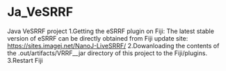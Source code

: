 # Ja_VeSRRF
Java VeSRRF project
1.Getting the eSRRF plugin on Fiji: The latest stable version of eSRRF can be directly obtained from Fiji update site: https://sites.imagej.net/NanoJ-LiveSRRF/
2.Dowanloading the contents of the .out/artifacts/VRRF__jar directory of this project to the Fiji/plugins.
3.Restart Fiji
